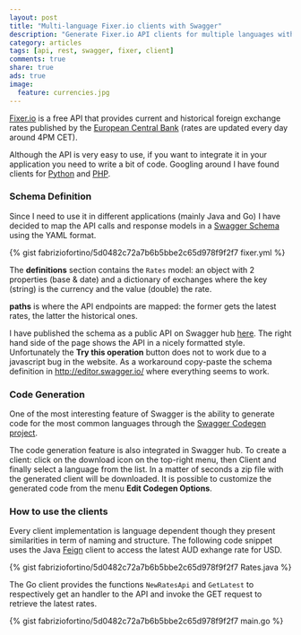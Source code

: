 ```yaml
---
layout: post
title: "Multi-language Fixer.io clients with Swagger"
description: "Generate Fixer.io API clients for multiple languages with Swagger"
category: articles
tags: [api, rest, swagger, fixer, client]
comments: true
share: true
ads: true
image:
  feature: currencies.jpg
---
```


<a href="http://fixer.io/" target="_blank">Fixer.io</a> is a free API that provides current
and historical foreign exchange rates published by the <a href="https://www.ecb.europa.eu/home/html/index.en.html"
 target="_blank">European Central Bank</a> (rates are updated every day around 4PM CET).

Although the API is very easy to use, if you want to integrate it in your application you need to
write a bit of code. Googling around I have found clients for <a href="https://pypi.python.org/pypi/pixer/0.0.2"
target="_blank">Python</a> and <a href="http://www.phpclasses.org/package/9799-PHP-Fetch-currency-exchange-rates-from-fixer-io.html"
target="_blank">PHP</a>.

### Schema Definition
Since I need to use it in different applications (mainly Java and Go) I have decided to map the API calls
and response models in a <a href="http://swagger.io/specification/" target="_blank">Swagger Schema</a>
using the YAML format.

{% gist fabriziofortino/5d0482c72a7b6b5bbe2c65d978f9f2f7 fixer.yml %}

The **definitions** section contains the ```Rates``` model: an object with 2 properties (base & date)
and a dictionary of exchanges where the key (string) is the currency and the value (double) the rate.

**paths** is where the API endpoints are mapped: the former gets the latest rates, the latter the historical ones.

I have published the schema as a public API on Swagger hub <a href="https://swaggerhub.com/api/fabriziofortino/fixer-io/1.0" target="_blank">here</a>. The right hand side
of the page shows the API in a nicely formatted style. Unfortunately the **Try this operation** button does not
to work due to a javascript bug in the website. As a workaround copy-paste the schema definition in
<a href="http://editor.swagger.io/" target="_blank">http://editor.swagger.io/</a> where everything seems to work.

### Code Generation
One of the most interesting feature of Swagger is the ability to generate code for the most common
languages through the <a href="https://github.com/swagger-api/swagger-codegen" target="_blank">Swagger Codegen project</a>.

The code generation feature is also integrated in Swagger hub. To create a client: click on the
download icon on the top-right menu, then Client and finally select a language from the list. In a matter of
seconds a zip file with the generated client will be downloaded. It is possible to customize the generated code
from the menu **Edit Codegen Options**.

### How to use the clients
Every client implementation is language dependent though they present similarities in term of naming and structure.
The following code snippet uses the Java <a href="https://github.com/OpenFeign/feign" target="_blank">Feign</a> client to access the latest AUD exhange rate for USD.

{% gist fabriziofortino/5d0482c72a7b6b5bbe2c65d978f9f2f7 Rates.java %}

The Go client provides the functions ```NewRatesApi``` and ```GetLatest``` to respectively get an handler to the API
and invoke the GET request to retrieve the latest rates.

{% gist fabriziofortino/5d0482c72a7b6b5bbe2c65d978f9f2f7 main.go %}
